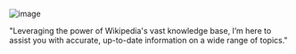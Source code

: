![image](https://github.com/user-attachments/assets/ffed0412-87e8-45e4-a446-47685a2c2e9a)

"Leveraging the power of Wikipedia's vast knowledge base, I’m here to assist you with accurate, up-to-date information on a wide range of topics."
